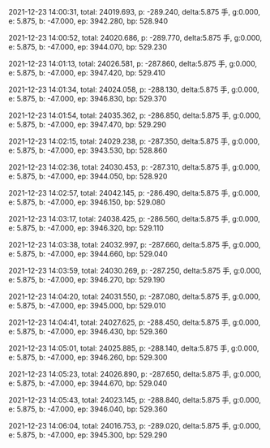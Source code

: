 2021-12-23 14:00:31, total: 24019.693, p: -289.240, delta:5.875 手, g:0.000, e: 5.875, b: -47.000, ep: 3942.280, bp: 528.940

2021-12-23 14:00:52, total: 24020.686, p: -289.770, delta:5.875 手, g:0.000, e: 5.875, b: -47.000, ep: 3944.070, bp: 529.230

2021-12-23 14:01:13, total: 24026.581, p: -287.860, delta:5.875 手, g:0.000, e: 5.875, b: -47.000, ep: 3947.420, bp: 529.410

2021-12-23 14:01:34, total: 24024.058, p: -288.130, delta:5.875 手, g:0.000, e: 5.875, b: -47.000, ep: 3946.830, bp: 529.370

2021-12-23 14:01:54, total: 24035.362, p: -286.850, delta:5.875 手, g:0.000, e: 5.875, b: -47.000, ep: 3947.470, bp: 529.290

2021-12-23 14:02:15, total: 24029.238, p: -287.350, delta:5.875 手, g:0.000, e: 5.875, b: -47.000, ep: 3943.530, bp: 528.860

2021-12-23 14:02:36, total: 24030.453, p: -287.310, delta:5.875 手, g:0.000, e: 5.875, b: -47.000, ep: 3944.050, bp: 528.920

2021-12-23 14:02:57, total: 24042.145, p: -286.490, delta:5.875 手, g:0.000, e: 5.875, b: -47.000, ep: 3946.150, bp: 529.080

2021-12-23 14:03:17, total: 24038.425, p: -286.560, delta:5.875 手, g:0.000, e: 5.875, b: -47.000, ep: 3946.320, bp: 529.110

2021-12-23 14:03:38, total: 24032.997, p: -287.660, delta:5.875 手, g:0.000, e: 5.875, b: -47.000, ep: 3944.660, bp: 529.040

2021-12-23 14:03:59, total: 24030.269, p: -287.250, delta:5.875 手, g:0.000, e: 5.875, b: -47.000, ep: 3946.270, bp: 529.190

2021-12-23 14:04:20, total: 24031.550, p: -287.080, delta:5.875 手, g:0.000, e: 5.875, b: -47.000, ep: 3945.000, bp: 529.010

2021-12-23 14:04:41, total: 24027.625, p: -288.450, delta:5.875 手, g:0.000, e: 5.875, b: -47.000, ep: 3946.430, bp: 529.360

2021-12-23 14:05:01, total: 24025.885, p: -288.140, delta:5.875 手, g:0.000, e: 5.875, b: -47.000, ep: 3946.260, bp: 529.300

2021-12-23 14:05:23, total: 24026.890, p: -287.650, delta:5.875 手, g:0.000, e: 5.875, b: -47.000, ep: 3944.670, bp: 529.040

2021-12-23 14:05:43, total: 24023.145, p: -288.840, delta:5.875 手, g:0.000, e: 5.875, b: -47.000, ep: 3946.040, bp: 529.360

2021-12-23 14:06:04, total: 24016.753, p: -289.020, delta:5.875 手, g:0.000, e: 5.875, b: -47.000, ep: 3945.300, bp: 529.290